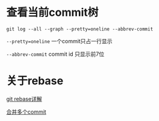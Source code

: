 # 查看当前commit树

`git log --all --graph --pretty=oneline --abbrev-commit`

`--pretty=oneline`   一个commit只占一行显示

`--abbrev-commit`   commit id 只显示前7位


# 关于rebase

[git rebase详解](https://blog.csdn.net/weixin_42310154/article/details/119004977)

[合并多个commit](https://blog.csdn.net/u011555260/article/details/113375721?ydreferer=aHR0cHM6Ly9jbi5iaW5nLmNvbS8%3D)
